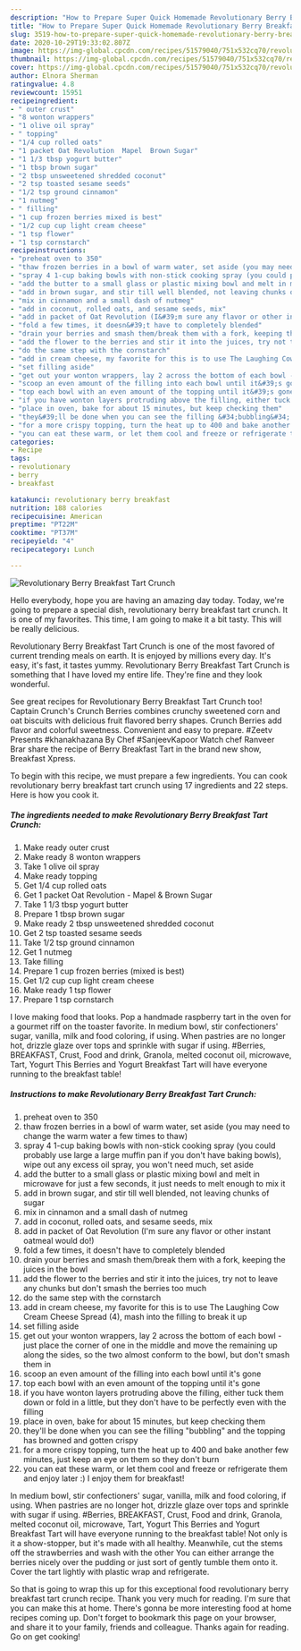 ```yaml
---
description: "How to Prepare Super Quick Homemade Revolutionary Berry Breakfast Tart Crunch"
title: "How to Prepare Super Quick Homemade Revolutionary Berry Breakfast Tart Crunch"
slug: 3519-how-to-prepare-super-quick-homemade-revolutionary-berry-breakfast-tart-crunch
date: 2020-10-29T19:33:02.807Z
image: https://img-global.cpcdn.com/recipes/51579040/751x532cq70/revolutionary-berry-breakfast-tart-crunch-recipe-main-photo.jpg
thumbnail: https://img-global.cpcdn.com/recipes/51579040/751x532cq70/revolutionary-berry-breakfast-tart-crunch-recipe-main-photo.jpg
cover: https://img-global.cpcdn.com/recipes/51579040/751x532cq70/revolutionary-berry-breakfast-tart-crunch-recipe-main-photo.jpg
author: Elnora Sherman
ratingvalue: 4.8
reviewcount: 15951
recipeingredient:
- " outer crust"
- "8 wonton wrappers"
- "1 olive oil spray"
- " topping"
- "1/4 cup rolled oats"
- "1 packet Oat Revolution  Mapel  Brown Sugar"
- "1 1/3 tbsp yogurt butter"
- "1 tbsp brown sugar"
- "2 tbsp unsweetened shredded coconut"
- "2 tsp toasted sesame seeds"
- "1/2 tsp ground cinnamon"
- "1 nutmeg"
- " filling"
- "1 cup frozen berries mixed is best"
- "1/2 cup cup light cream cheese"
- "1 tsp flower"
- "1 tsp cornstarch"
recipeinstructions:
- "preheat oven to 350"
- "thaw frozen berries in a bowl of warm water, set aside (you may need to change the warm water a few times to thaw)"
- "spray 4 1-cup baking bowls with non-stick cooking spray (you could probably use large a large muffin pan if you don&#39;t have baking bowls), wipe out any excess oil spray, you won&#39;t need much, set aside"
- "add the butter to a small glass or plastic mixing bowl and melt in microwave for just a few seconds, it just needs to melt enough to mix it"
- "add in brown sugar, and stir till well blended, not leaving chunks of sugar"
- "mix in cinnamon and a small dash of nutmeg"
- "add in coconut, rolled oats, and sesame seeds, mix"
- "add in packet of Oat Revolution (I&#39;m sure any flavor or other instant oatmeal would do!)"
- "fold a few times, it doesn&#39;t have to completely blended"
- "drain your berries and smash them/break them with a fork, keeping the juices in the bowl"
- "add the flower to the berries and stir it into the juices, try not to leave any chunks but don&#39;t smash the berries too much"
- "do the same step with the cornstarch"
- "add in cream cheese, my favorite for this is to use The Laughing Cow Cream Cheese Spread (4), mash into the filling to break it up"
- "set filling aside"
- "get out your wonton wrappers, lay 2 across the bottom of each bowl - just place the corner of one in the middle and move the remaining up along the sides, so the two almost conform to the bowl, but don&#39;t smash them in"
- "scoop an even amount of the filling into each bowl until it&#39;s gone"
- "top each bowl with an even amount of the topping until it&#39;s gone"
- "if you have wonton layers protruding above the filling, either tuck them down or fold in a little, but they don&#39;t have to be perfectly even with the filling"
- "place in oven, bake for about 15 minutes, but keep checking them"
- "they&#39;ll be done when you can see the filling &#34;bubbling&#34; and the topping has browned and gotten crispy"
- "for a more crispy topping, turn the heat up to 400 and bake another few minutes, just keep an eye on them so they don&#39;t burn"
- "you can eat these warm, or let them cool and freeze or refrigerate them and enjoy later :) I enjoy them for breakfast!"
categories:
- Recipe
tags:
- revolutionary
- berry
- breakfast

katakunci: revolutionary berry breakfast 
nutrition: 188 calories
recipecuisine: American
preptime: "PT22M"
cooktime: "PT37M"
recipeyield: "4"
recipecategory: Lunch

---
```



![Revolutionary Berry Breakfast Tart Crunch](https://img-global.cpcdn.com/recipes/51579040/751x532cq70/revolutionary-berry-breakfast-tart-crunch-recipe-main-photo.jpg)

Hello everybody, hope you are having an amazing day today. Today, we're going to prepare a special dish, revolutionary berry breakfast tart crunch. It is one of my favorites. This time, I am going to make it a bit tasty. This will be really delicious.

Revolutionary Berry Breakfast Tart Crunch is one of the most favored of current trending meals on earth. It is enjoyed by millions every day. It's easy, it's fast, it tastes yummy. Revolutionary Berry Breakfast Tart Crunch is something that I have loved my entire life. They're fine and they look wonderful.

See great recipes for Revolutionary Berry Breakfast Tart Crunch too! Captain Crunch&#39;s Crunch Berries combines crunchy sweetened corn and oat biscuits with delicious fruit flavored berry shapes. Crunch Berries add flavor and colorful sweetness. Convenient and easy to prepare. #Zeetv Presents #khanakhazana By Chef #SanjeevKapoor Watch chef Ranveer Brar share the recipe of Berry Breakfast Tart in the brand new show, Breakfast Xpress.


To begin with this recipe, we must prepare a few ingredients. You can cook revolutionary berry breakfast tart crunch using 17 ingredients and 22 steps. Here is how you cook it.

<!--inarticleads1-->

##### The ingredients needed to make Revolutionary Berry Breakfast Tart Crunch:

1. Make ready  outer crust
1. Make ready 8 wonton wrappers
1. Take 1 olive oil spray
1. Make ready  topping
1. Get 1/4 cup rolled oats
1. Get 1 packet Oat Revolution - Mapel &amp; Brown Sugar
1. Take 1 1/3 tbsp yogurt butter
1. Prepare 1 tbsp brown sugar
1. Make ready 2 tbsp unsweetened shredded coconut
1. Get 2 tsp toasted sesame seeds
1. Take 1/2 tsp ground cinnamon
1. Get 1 nutmeg
1. Take  filling
1. Prepare 1 cup frozen berries (mixed is best)
1. Get 1/2 cup cup light cream cheese
1. Make ready 1 tsp flower
1. Prepare 1 tsp cornstarch


I love making food that looks. Pop a handmade raspberry tart in the oven for a gourmet riff on the toaster favorite. In medium bowl, stir confectioners&#39; sugar, vanilla, milk and food coloring, if using. When pastries are no longer hot, drizzle glaze over tops and sprinkle with sugar if using. #Berries, BREAKFAST, Crust, Food and drink, Granola, melted coconut oil, microwave, Tart, Yogurt This Berries and Yogurt Breakfast Tart will have everyone running to the breakfast table! 

<!--inarticleads2-->

##### Instructions to make Revolutionary Berry Breakfast Tart Crunch:

1. preheat oven to 350
1. thaw frozen berries in a bowl of warm water, set aside (you may need to change the warm water a few times to thaw)
1. spray 4 1-cup baking bowls with non-stick cooking spray (you could probably use large a large muffin pan if you don&#39;t have baking bowls), wipe out any excess oil spray, you won&#39;t need much, set aside
1. add the butter to a small glass or plastic mixing bowl and melt in microwave for just a few seconds, it just needs to melt enough to mix it
1. add in brown sugar, and stir till well blended, not leaving chunks of sugar
1. mix in cinnamon and a small dash of nutmeg
1. add in coconut, rolled oats, and sesame seeds, mix
1. add in packet of Oat Revolution (I&#39;m sure any flavor or other instant oatmeal would do!)
1. fold a few times, it doesn&#39;t have to completely blended
1. drain your berries and smash them/break them with a fork, keeping the juices in the bowl
1. add the flower to the berries and stir it into the juices, try not to leave any chunks but don&#39;t smash the berries too much
1. do the same step with the cornstarch
1. add in cream cheese, my favorite for this is to use The Laughing Cow Cream Cheese Spread (4), mash into the filling to break it up
1. set filling aside
1. get out your wonton wrappers, lay 2 across the bottom of each bowl - just place the corner of one in the middle and move the remaining up along the sides, so the two almost conform to the bowl, but don&#39;t smash them in
1. scoop an even amount of the filling into each bowl until it&#39;s gone
1. top each bowl with an even amount of the topping until it&#39;s gone
1. if you have wonton layers protruding above the filling, either tuck them down or fold in a little, but they don&#39;t have to be perfectly even with the filling
1. place in oven, bake for about 15 minutes, but keep checking them
1. they&#39;ll be done when you can see the filling &#34;bubbling&#34; and the topping has browned and gotten crispy
1. for a more crispy topping, turn the heat up to 400 and bake another few minutes, just keep an eye on them so they don&#39;t burn
1. you can eat these warm, or let them cool and freeze or refrigerate them and enjoy later :) I enjoy them for breakfast!


In medium bowl, stir confectioners&#39; sugar, vanilla, milk and food coloring, if using. When pastries are no longer hot, drizzle glaze over tops and sprinkle with sugar if using. #Berries, BREAKFAST, Crust, Food and drink, Granola, melted coconut oil, microwave, Tart, Yogurt This Berries and Yogurt Breakfast Tart will have everyone running to the breakfast table! Not only is it a show-stopper, but it&#39;s made with all healthy. Meanwhile, cut the stems off the strawberries and wash with the other You can either arrange the berries nicely over the pudding or just sort of gently tumble them onto it. Cover the tart lightly with plastic wrap and refrigerate. 

So that is going to wrap this up for this exceptional food revolutionary berry breakfast tart crunch recipe. Thank you very much for reading. I'm sure that you can make this at home. There's gonna be more interesting food at home recipes coming up. Don't forget to bookmark this page on your browser, and share it to your family, friends and colleague. Thanks again for reading. Go on get cooking!
